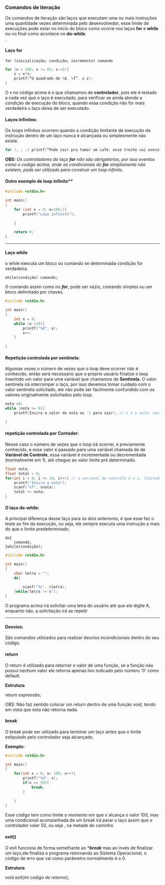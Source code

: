 
### Comandos de iteração

Os comandos de iteração são laços que executam uma ou mais instruções uma quantidade vezes determinada pelo desenvolvedor, esse limite de execuções pode estar no início do bloco  como ocorre nos laços <b>for</b> e <b>while</b> ou no final como acontece no <b>do-while</b>.
<br>.
#### Laço for

```for (inicialização; condição; incremento) comando```


```c
for (x = 100; x != 65; x-=5){
    z = x*x;
    printf(“O quadrado de %d, %f”, x z);
}
```
O x no código acima é o que chamamos de <b>controlador</b>, pois ele é testado a cada vez que o laço é executado, para verificar se ainda atende a condição de execução do bloco, quando essa condição não for mais verdadeira o laço deixa de ser executado.

#### Laços infinitos:

Os loops infinitos  ocorrem quando a condição limitante de execução da instrução dentro de um laço  nunca é alcançada ou simplesmente não existe.


```c
for (; ; ;) printf(“Pode sair pra tomar um café, esse trecho vai executar por toda a eternidade”)
```
<b>OBS:</b> *Os controladores do laço <b>for</b> não são obrigatórios, por isso eventos como o codigo acima, onde as condicionais do <b>for</b> simplismente não existem, pode ser utilizado para construir um loop infinito.*

#### Outro exemplo de loop infinito**
```c
#include <stdio.h>

int main()
{
    for (int x = 0; x<100;){
        printf("Laço infinito");
        
    }

    return 0;
}
```
_____
#### Laço while

o while executa um bloco ou comando se determinada condição for verdadeira. 

```while(condição) comando;```

O comando assim como no ***for***, pode ser vazio, comando simples ou um bloco delimitado por chaves.


```c
#include <stdio.h>

int main()
{
    int x = 0;
    while (x <10){
        printf("%d", x);
        x++;
    }
    
}
```
#### Repetição controlada por sentinela: <br/>
Algumas vezes o número de vezes que o loop deve ocorrer não é conhecido, então será necessário que o próprio usuário finalize o loop inserindo um valor para uma variável que chamamos de <b>Sentinela</b>. O valor sentinela irá interromper o laço, por isso devemos  tomar cuidado com o valor sentinela solicitado, ele não pode ser facilmente confundído com os valores originalmente solicitados pelo loop.
```c
nota =0;
while (nota >= 0){
    printf(Insira o valor da nota ou -1 para sair); //-1 é o valor sentinela
    
}
```
#### repetição controlada por Contador:<br/>
Nesse caso o número de vezes que o loop irá ocorrer, é previamente conhecido, e esse valor é passado para uma variável chamada de de <b>Variável de Controle</b>, essa variável é incrementada ou decrementada (normalmente em 1), até chegue ao valor limite pré determinado.
```c
float nota;
float total = 0;
for(int i = 0; i <= 10; i++){ // a variável de controle é o i, limitada ao valor 10 e incrementada de 1 em 1
    printf("Insira a nota");
    scanf("%f", &nota);
    total += nota;
}
```
#### O laço do-while:

A principal diferença desse laço para os dois anteriores, é que esse faz o teste ao fim da execução, ou seja, ele sempre executa uma instrução a mais do que o limite predeterminado.


```
do{
    comando;
}while(condição);

```
```c
#include <stdio.h>

int main()
{
    char letra = "";
    do{
        
        scanf("%c", &letra);
    }while(letra !='A');
}
```
O programa acima irá solicitar uma letra do usuário até que ele digite A, enquanto não, a solicitação irá se repetir
_______

#### Desvios:

São comandos utilizados para realizar desvios incondicionais dentro do seu código.

#### return

O return é utilizado para retornar o valor de uma função, se a função não possui nenhum valor ele retorna apenas lixo indicado pelo número '0' como default.

**Estrutura** 

return *expressão*;

OBS: Não faz sentido colocar um return dentro de uma função void, tendo em vista que esta não retorna nada.

#### break

O break pode ser utilizado para terminar um laço antes que o limite estipulado pelo controlador seja alcançado.

**Exemplo:**
```c
#include <stdio.h>

int main()
{
    for(int x = 0; x< 100; x++){
        printf("%d", x);
        if(x == 50){
            break;
        }
        
    }
}
```
Esse código tem como limite o momento em que x alcança o valor 100, mas uma condicional acompanhada de um break irá parar o laço assim que o controlador valer 50, ou seja , na metade do caminho.

#### exit()

O exit funciona de forma semelhante ao ****break*** mas ao invés de finalizar um laço,ele finaliza o programa retornando ao Sistema Operacional, o código de erro que vai como parâmetro normalmente é o 0.

**Estrutura** 

void exit(*int codigo de retorno*);




